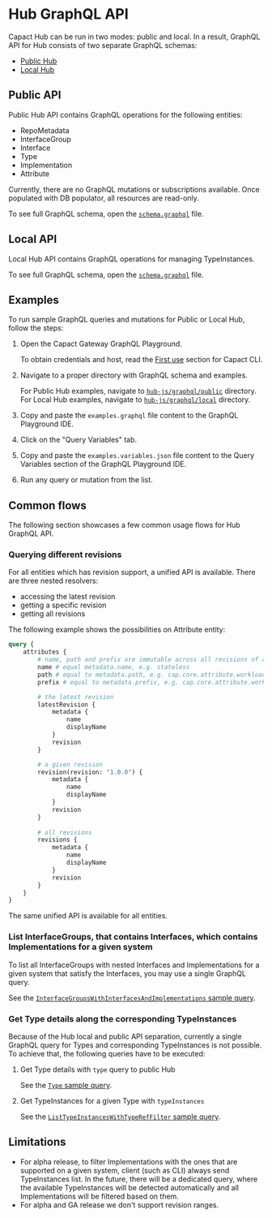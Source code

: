 # Hub GraphQL API

Capact Hub can be run in two modes: public and local. In a result, GraphQL API for Hub consists of two separate GraphQL schemas:
- [Public Hub](https://github.com/capactio/capact/tree/main/hub-js/graphql/public/schema.graphql)
- [Local Hub](https://github.com/capactio/capact/tree/main/hub-js/graphql/local/schema.graphql)

## Public API

Public Hub API contains GraphQL operations for the following entities:
- RepoMetadata
- InterfaceGroup
- Interface
- Type
- Implementation
- Attribute

Currently, there are no GraphQL mutations or subscriptions available. Once populated with DB populator, all resources are read-only.

To see full GraphQL schema, open the [`schema.graphql`](https://github.com/capactio/capact/tree/main/hub-js/graphql/public/schema.graphql) file.
 
## Local API

Local Hub API contains GraphQL operations for managing TypeInstances.

To see full GraphQL schema, open the [`schema.graphql`](https://github.com/capactio/capact/tree/main/hub-js/graphql/local/schema.graphql) file.

## Examples

To run sample GraphQL queries and mutations for Public or Local Hub, follow the steps:

1. Open the Capact Gateway GraphQL Playground.

   To obtain credentials and host, read the [First use](../cli/getting-started.mdx#first-use) section for Capact CLI.

1. Navigate to a proper directory with GraphQL schema and examples.
   
   For Public Hub examples, navigate to [`hub-js/graphql/public`](https://github.com/capactio/capact/tree/main/hub-js/graphql/public) directory.
   For Local Hub examples, navigate to [`hub-js/graphql/local`](https://github.com/capactio/capact/tree/main/hub-js/graphql/local) directory.

2. Copy and paste the `examples.graphql` file content to the GraphQL Playground IDE.
3. Click on the "Query Variables" tab.
4. Copy and paste the `examples.variables.json` file content to the Query Variables section of the GraphQL Playground IDE.
5. Run any query or mutation from the list.

## Common flows

The following section showcases a few common usage flows for Hub GraphQL API.

### Querying different revisions

For all entities which has revision support, a unified API is available.
There are three nested resolvers:
- accessing the latest revision
- getting a specific revision
- getting all revisions

The following example shows the possibilities on Attribute entity:

```graphql
query {
    attributes {
        # name, path and prefix are immutable across all revisions of a given node.
        name # equal metadata.name, e.g. stateless
        path # equal to metadata.path, e.g. cap.core.attribute.workload.stateless
        prefix # equal to metadata.prefix, e.g. cap.core.attribute.workload

        # the latest revision
        latestRevision {
            metadata {
                name
                displayName
            }
            revision
        }

        # a given revision
        revision(revision: "1.0.0") {
            metadata {
                name
                displayName
            }
            revision
        }
        
        # all revisions
        revisions {
            metadata {
                name
                displayName
            }
            revision
        }
    }
}
```

The same unified API is available for all entities.

### List InterfaceGroups, that contains Interfaces, which contains Implementations for a given system 

To list all InterfaceGroups with nested Interfaces and Implementations for a given system that satisfy the Interfaces, you may use a single GraphQL query.

See the [`InterfaceGroupsWithInterfacesAndImplementations` sample query](https://github.com/capactio/capact/tree/main/hub-js/graphql/public/examples.graphql).

### Get Type details along the corresponding TypeInstances

Because of the Hub local and public API separation, currently a single GraphQL query for Types and corresponding TypeInstances is not possible.
To achieve that, the following queries have to be executed: 

1. Get Type details with `type` query to public Hub

   See the [`Type` sample query](https://github.com/capactio/capact/tree/main/hub-js/graphql/public/examples.graphql).
   
1. Get TypeInstances for a given Type with `typeInstances`

   See the [`ListTypeInstancesWithTypeRefFilter` sample query](https://github.com/capactio/capact/tree/main/hub-js/graphql/local/examples.graphql).

## Limitations

- For alpha release, to filter Implementations with the ones that are supported on a given system, client (such as CLI) always send TypeInstances list. In the future, there will be a dedicated query, where the available TypeInstances will be detected automatically and all Implementations will be filtered based on them.
- For alpha and GA release we don't support revision ranges.
